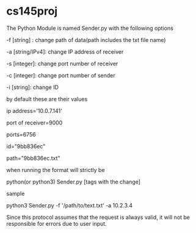 # cs145proj
The Python Module is named Sender.py
with the following options

-f [string] : change path of data(path includes the txt file name)

-a [string/IPv4]: change IP address of receiver

-s [integer]: change port number of receiver

-c [integer]: change port number of sender

-i [string]: change ID

by default these are their values

ip address='10.0.7.141'

port of receiver=9000

ports=6756

id="9bb836ec"

path="9bb836ec.txt"

when running the format will strictly be

python(or python3) Sender.py [tags with the change]

sample

python3 Sender.py -f '/path/to/text.txt' -a 10.2.3.4

Since this protocol assumes that the request is always valid, it will not be responsible for errors due to user input.
